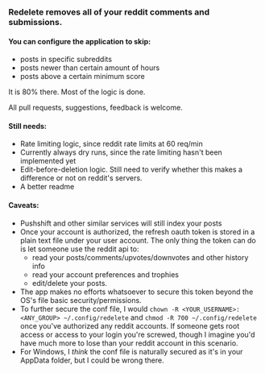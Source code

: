 ### Redelete removes all of your reddit comments and submissions. 

#### You can configure the application to skip:
* posts in specific subreddits
* posts newer than certain amount of hours
* posts above a certain minimum score

It is 80% there. Most of the logic is done.

All pull requests, suggestions, feedback is welcome.

#### Still needs:
* Rate limiting logic, since reddit rate limits at 60 req/min
* Currently always dry runs, since the rate limiting hasn't been implemented yet
* Edit-before-deletion logic. Still need to verify whether this makes a difference or not on reddit's servers.
* A better readme

#### Caveats:
* Pushshift and other similar services will still index your posts
* Once your account is authorized, the refresh oauth token is stored in a plain text file under your user account. The only thing the token can do is let someone use the reddit api to:
  * read your posts/comments/upvotes/downvotes and other history info
  * read your account preferences and trophies
  * edit/delete your posts. 
* The app makes no efforts whatsoever to secure this token beyond the OS's file basic security/permissions.
* To further secure the conf file, I would `chown -R <YOUR_USERNAME>:<ANY_GROUP> ~/.config/redelete` and `chmod -R 700 ~/.config/redelete` once you've authorized any reddit accounts. If someone gets root access or access to your login you're screwed, though I imagine you'd have much more to lose than your reddit account in this scenario.
* For Windows, I *think* the conf file is naturally secured as it's in your AppData folder, but I could be wrong there. 